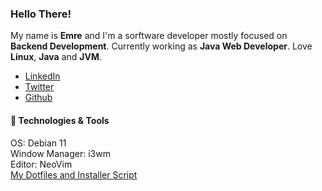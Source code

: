 ### Hello There!

My name is **Emre** and I'm a sorftware developer mostly focused on **Backend Development**. Currently working as **Java Web Developer**. Love **Linux**, **Java** and **JVM**.

- [LinkedIn](https://www.linkedin.com/in/emrygun/)
- [Twitter](https://twitter.com/emrygun)
- [Github](https://github.com/emrygun)

#### 🔧 Technologies & Tools</summary>
OS: Debian 11<br/>
Window Manager: i3wm<br/>
Editor: NeoVim<br/>
[My Dotfiles and Installer Script](https://github.com/emrygun/emrygun_dotfiles)


